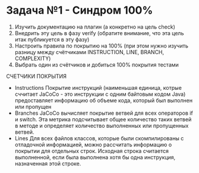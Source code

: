 # **Задача №1 - Синдром 100%**

1. Изучить документацию на плагин (а конкретно на цель check)
2. Внедрить эту цель в фазу verify (обратите внимание, что эта цель итак публикуется в эту фазу)
3. Настроить правила по покрытию на 100% (при этом нужно изучить разницу между счётчиками INSTRUCTION, LINE, BRANCH, COMPLEXITY)
4. Выбрать один из счётчиков и добиться 100% покрытия тестами

СЧЕТЧИКИ ПОКРЫТИЯ
* Instructions 
  Покрытие инструкций (наименьшая единица, котрые сччитает JaCoCo - это инструкции с одним байтовым кодом Java) предоставляет информацию об объеме кода, который был выполнен или пропущен
* Branches
  JaCoCo вычисляет покрытие ветвей для всех операторов if и switch. Эта метрика подсчитывает общее количество таких ветвей в методе и определяет количество выполненных или пропущенных ветвей.
* Lines
  Для всех файлов классов, которые были скомпилированы с отладочной информацией, можно рассчитать информацию о покрытии для отдельных строк. Исходная строка считается выполненной, если была выполнена хотя бы одна инструкция, назначенная этой строке.
